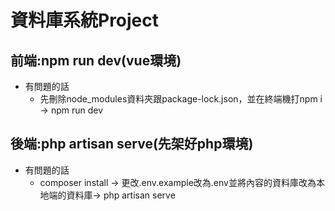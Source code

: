 #  資料庫系統Project
##  前端:npm run dev(vue環境)
* 有問題的話
  * 先刪除node_modules資料夾跟package-lock.json，並在終端機打npm i -> npm run dev
##  後端:php artisan serve(先架好php環境)
* 有問題的話
  * composer install -> 更改.env.example改為.env並將內容的資料庫改為本地端的資料庫-> php artisan serve

